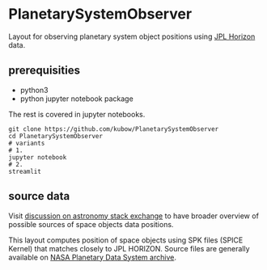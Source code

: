 # PlanetarySystemObserver

Layout for observing planetary system object positions using [JPL Horizon](https://en.wikipedia.org/wiki/JPL_Horizons_On-Line_Ephemeris_System) data.

## prerequisities

- python3
- python jupyter notebook package

The rest is covered in jupyter notebooks.

```
git clone https://github.com/kubow/PlanetarySystemObserver
cd PlanetarySystemObserver
# variants
# 1.
jupyter notebook
# 2.
streamlit

```

## source data

Visit [discussion on astronomy stack exchange](https://astronomy.stackexchange.com/questions/13488/where-can-i-find-the-positions-of-the-planets-stars-moons-artificial-satellit) to have broader overview of possible sources of space objects data positions.

This layout computes position of space objects using SPK files (SPICE Kernel) that matches closely to JPL HORIZON. Source files are generally available on [NASA Planetary Data System archive](https://naif.jpl.nasa.gov/pub/naif/generic_kernels/spk/).
